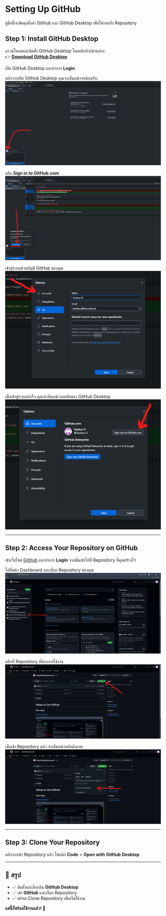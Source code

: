 # Setting Up GitHub

คู่มือนี้จะพีคคุงตั้งค่า GitHub และ GitHub Desktop เพื่อใช้งานกับ Repository

## Step 1: Install GitHub Desktop
ดาวน์โหลดและติดตั้ง GitHub Desktop โดยคลิกลิงก์ด้านล่าง:  
👉 **[Download GitHub Desktop](https://desktop.github.com/download/)**  

เปิด GitHub Desktop และทำการ **Login**  

หลังจากเปิด GitHub Desktop คุณจะเห็นหน้าจอต้อนรับ:  
![GitHub Desktop Login](images/image-3.png)

คลิก **Sign in to GitHub.com**  
![GitHub Desktop Sign In](images/image-5.png)

เข้าสู่ระบบด้วยบัญชี GitHub ของคุณ  
![GitHub Desktop Sign In Page](images/image-6.png)

เมื่อเข้าสู่ระบบสำเร็จ คุณจะเห็นหน้าจอหลักของ GitHub Desktop  
![GitHub Desktop Main Screen](images/image-7.png)

---

## Step 2: Access Your Repository on GitHub
เข้าเว็บไซต์ [GitHub](https://github.com/) และทำการ **Login** จากนั้นเข้าไปที่ Repository ที่คุณสร้างไว้  

ไปที่หน้า Dashboard และเลือก Repository ของคุณ  
![GitHub Repository](images/image.png)

คลิกที่ Repository ที่ต้องการใช้งาน  
![GitHub Repository Navigation](images/image-1.png)

เมื่อเข้า Repository แล้ว จะเห็นหน้าหลักดังภาพ  
![Repository Details](images/image-2.png)

---

## Step 3: Clone Your Repository  
หลังจากเข้า Repository แล้ว ให้คลิก **Code** > **Open with GitHub Desktop**  

---

## 🎯 สรุป  
- ✅ ติดตั้งและล็อกอิน **GitHub Desktop**  
- ✅ เข้า **GitHub** และเลือก Repository  
- ✅ พร้อม Clone Repository เพื่อเริ่มใช้งาน  

**แค่นี้ก็พร้อมใช้งานแล้ว! 🚀**